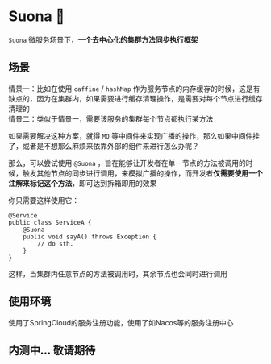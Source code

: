 # Suona 🎺
```Suona``` 微服务场景下，**一个去中心化的集群方法同步执行框架**

## 场景
情景一：比如在使用 ```caffine``` / ```hashMap``` 作为服务节点的内存缓存的时候，这是有缺点的，因为在集群内，如果需要进行缓存清理操作，是需要对每个节点进行缓存清理的    
情景二：类似于情景一，需要该服务的集群每个节点都执行某方法  

如果需要解决这种方案，就得 ```MQ``` 等中间件来实现广播的操作，那么如果中间件挂了，或者是不想那么麻烦来依靠外部的组件来进行怎么办呢？  

那么，可以尝试使用 ```@Suona``` ，旨在能够让开发者在单一节点的方法被调用的时候，触发其他节点的同步进行调用，来模拟广播的操作，而开发者**仅需要使用一个注解来标记这个方法**，即可达到拆箱即用的效果

你只需要这样使用它：
```
@Service
public class ServiceA {
    @Suona
    public void sayA() throws Exception {
        // do sth.
    }
}
```
这样，当集群内任意节点的方法被调用时，其余节点也会同时进行调用

## 使用环境
使用了SpringCloud的服务注册功能，使用了如Nacos等的服务注册中心  




## 内测中... 敬请期待
